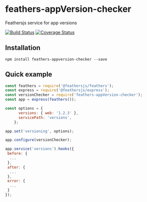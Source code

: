 # feathers-appVersion-checker
Feathersjs service for app versions

[![Build Status](https://travis-ci.org/wnxhaja/feathers-appVersion-checker.svg?branch=master)](https://travis-ci.org/wnxhaja/feathers-appVersion-checker)
[![Coverage Status](https://coveralls.io/repos/github/wnxhaja/feathers-appVersion-checker/badge.svg?branch=master)](https://coveralls.io/github/wnxhaja/feathers-appVersion-checker?branch=master)

## Installation

```
npm install feathers-appversion-checker --save
```

## Quick example

```js
const feathers = require('@feathersjs/feathers');
const express = require('@feathersjs/express');
const versionChecker = require('feathers-appVersion-checker');
const app = express(feathers());

const options = {
      versions: { web: '1.2.3' },
      servicePath: 'versions',
    };

app.set('versioning', options);

app.configure(versionChecker);

app.service('versions').hooks({
 before: {
  ...
 },
 after: {
  ...
 },
 error: {
  ...
 }
});
```
